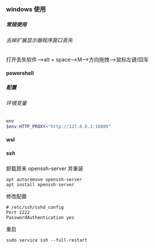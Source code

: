 ### windows 使用

##### 常规使用

###### 去掉扩展显示器程序窗口丢失

打开丢失软件-->alt + space-->M-->方向拖拽-->鼠标左键/回车

#### powershell

##### 配置

###### 环境变量

```powershell
env
$env:HTTP_PROXY="http://127.0.0.1:10809"
```

#### wsl

##### ssh

卸载原来 openssh-server 并重装

```shell
apt autoremove openssh-server
apt install openssh-server
```

修改配置

```
# /etc/ssh/sshd_config
Port 2222
PasswordAuthentication yes
```

重启

```shell
sudo service ssh --full-restart
```





